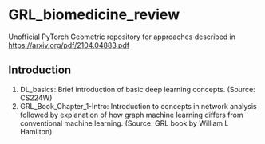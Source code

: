 # GRL_biomedicine_review
Unofficial PyTorch Geometric repository for approaches described in https://arxiv.org/pdf/2104.04883.pdf

## Introduction
1. DL_basics: Brief introduction of basic deep learning concepts. (Source: CS224W)
2. GRL_Book_Chapter_1-Intro: Introduction to concepts in network analysis followed by explanation of how graph machine learning differs from conventional machine learning. (Source: GRL book by William L Hamilton)
